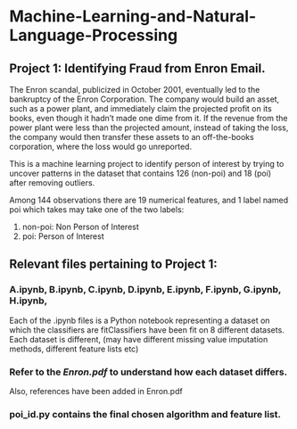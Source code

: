 # Machine-Learning-and-Natural-Language-Processing

## Project 1: Identifying Fraud from Enron Email.

The Enron scandal, publicized in October 2001, eventually led to the bankruptcy of the Enron Corporation. The company would build an asset, such as a power plant, and immediately claim the projected profit on its books, even though it hadn’t made one dime from it. If the revenue from the power plant were less than the projected amount, instead of taking the loss, the company would then transfer these assets to an off-the-books corporation, where the loss would go unreported.

This is a machine learning project to identify person of interest by trying to uncover patterns in the dataset that contains 126 (non-poi) and 18 (poi) after removing outliers.

Among 144 observations there are 19 numerical features, and 1 label named poi which takes may take one of the two labels:

1. non-poi: Non Person of Interest
2. poi: Person of Interest


## Relevant files pertaining to Project 1:

### A.ipynb, B.ipynb, C.ipynb, D.ipynb, E.ipynb, F.ipynb, G.ipynb, H.ipynb,

Each of the .ipynb files is a Python notebook representing a dataset on which the classifiers are fitClassifiers have been fit on 8 different datasets. Each dataset is different, (may have different missing value imputation methods, different feature lists etc)

### Refer to the *Enron.pdf* to understand how each dataset differs.
Also, references have been added in Enron.pdf

### poi_id.py contains the final chosen algorithm and feature list. 
